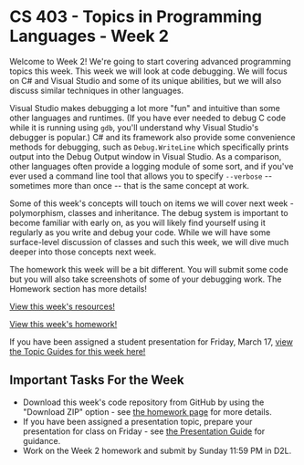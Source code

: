 # CS 403 - Topics in Programming Languages - Week 2

Welcome to Week 2! We're going to start covering advanced programming topics this week. This week we will look at code debugging. We will focus on C# and Visual Studio and some of its unique abilities, but we will also discuss similar techniques in other languages. 

Visual Studio makes debugging a lot more "fun" and intuitive than some other languages and runtimes. (If you have ever needed to debug C code while it is running using `gdb`, you'll understand why Visual Studio's debugger is popular.) C# and its framework also provide some convenience methods for debugging, such as `Debug.WriteLine` which specifically prints output into the Debug Output window in Visual Studio. As a comparison, other languages often provide a logging module of some sort, and if you've ever used a command line tool that allows you to specify `--verbose` -- sometimes more than once -- that is the same concept at work.

Some of this week's concepts will touch on items we will cover next week - polymorphism, classes and inheritance. The debug system is important to become familiar with early on, as you will likely find yourself using it regularly as you write and debug your code. While we will have some surface-level discussion of classes and such this week, we will dive much deeper into those concepts next week.

The homework this week will be a bit different. You will submit some code but you will also take screenshots of some of your debugging work. The Homework section has more details!

[View this week's resources!](RESOURCES.md)

[View this week's homework!](homework/README.md)

If you have been assigned a student presentation for Friday, March 17, [view the Topic Guides for this week here!](PRESENTATIONS.md)

## Important Tasks For the Week

* Download this week's code repository from GitHub by using the "Download ZIP" option - see [the homework page](homework/README.md) for more details.
* If you have been assigned a presentation topic, prepare your presentation for class on Friday - see [the Presentation Guide](https://mnsu.learn.minnstate.edu/d2l/le/content/6192136/viewContent/59970825/View) for guidance.
* Work on the Week 2 homework and submit by Sunday 11:59 PM in D2L.


